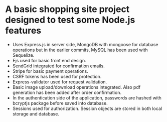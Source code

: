 # A basic shopping site project designed to test some Node.js features

- Uses Express.js in server side, MongoDB with mongoose for database operations but in the earlier commits, MySQL has been used with Sequelize.
- Ejs used for basic front end design.
- SendGrid integrated for confirmation emails.
- Stripe for basic payment operations.
- CSRF tokens has been used for protection.
- Express-validator used for request validation.
- Basic image upload/download operations integrated. Also pdf generation has been added after order confirmation.
- In the authentication side of the application, passwords are hashed with bcryptjs package before saved into database.
- Sessions used for authorization. Session objects are stored in both local storage and database.
